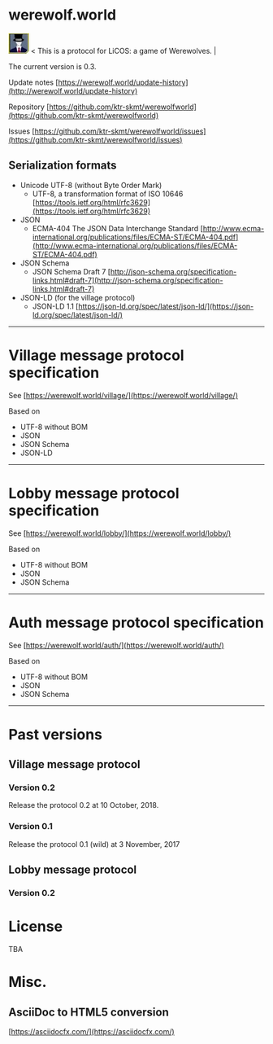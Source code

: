 # werewolf.world

<img src="image/0.1/master.jpg" alt="master" title="master"> &lt; This is a protocol for LiCOS: a game of Werewolves. &#124;

The current version is 0.3.

Update notes [https://werewolf.world/update-history](http://werewolf.world/update-history)

Repository [https://github.com/ktr-skmt/werewolfworld](https://github.com/ktr-skmt/werewolfworld)

Issues [https://github.com/ktr-skmt/werewolfworld/issues](https://github.com/ktr-skmt/werewolfworld/issues)

## Serialization formats

* Unicode UTF-8 (without Byte Order Mark)
  - UTF-8, a transformation format of ISO 10646 [https://tools.ietf.org/html/rfc3629](https://tools.ietf.org/html/rfc3629)
* JSON
  - ECMA-404 The JSON Data Interchange Standard [http://www.ecma-international.org/publications/files/ECMA-ST/ECMA-404.pdf](http://www.ecma-international.org/publications/files/ECMA-ST/ECMA-404.pdf)
* JSON Schema
  - JSON Schema Draft 7 [http://json-schema.org/specification-links.html#draft-7](http://json-schema.org/specification-links.html#draft-7)
* JSON-LD (for the village protocol)
  - JSON-LD 1.1 [https://json-ld.org/spec/latest/json-ld/](https://json-ld.org/spec/latest/json-ld/)

---

# Village message protocol specification

See [https://werewolf.world/village/](https://werewolf.world/village/)

Based on 

* UTF-8 without BOM
* JSON
* JSON Schema
* JSON-LD

---

# Lobby message protocol specification

See [https://werewolf.world/lobby/](https://werewolf.world/lobby/)

Based on 

* UTF-8 without BOM
* JSON
* JSON Schema

---

# Auth message protocol specification

See [https://werewolf.world/auth/](https://werewolf.world/auth/)

Based on 

* UTF-8 without BOM
* JSON
* JSON Schema

---

# Past versions

## Village message protocol

### Version 0.2

Release the protocol 0.2 at 10 October, 2018.

### Version 0.1

Release the protocol 0.1 (wild) at 3 November, 2017

## Lobby message protocol

### Version 0.2

# License

TBA

# Misc.

## AsciiDoc to HTML5 conversion

[https://asciidocfx.com/](https://asciidocfx.com/)